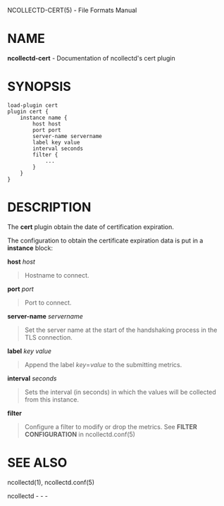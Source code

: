 NCOLLECTD-CERT(5) - File Formats Manual

# NAME

**ncollectd-cert** - Documentation of ncollectd's cert plugin

# SYNOPSIS

	load-plugin cert
	plugin cert {
	    instance name {
	        host host
	        port port
	        server-name servername
	        label key value
	        interval seconds
	        filter {
	            ...
	        }
	    }
	}

# DESCRIPTION

The **cert** plugin obtain the date of certification expiration.

The configuration to obtain the certificate expiration data is put
in a **instance** block:

**host** *host*

> Hostname to connect.

**port** *port*

> Port to connect.

**server-name** *servername*

> Set the server name at the start of the handshaking process in the
> TLS connection.

**label** *key* *value*

> Append the label *key*=*value* to the submitting metrics.

**interval** *seconds*

> Sets the interval (in seconds) in which the values will be collected
> from this instance.

**filter**

> Configure a filter to modify or drop the metrics.
> See **FILTER CONFIGURATION** in
> ncollectd.conf(5)

# SEE ALSO

ncollectd(1),
ncollectd.conf(5)

ncollectd - - -
